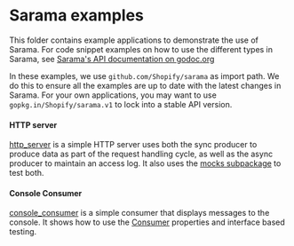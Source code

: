 # Sarama examples

This folder contains example applications to demonstrate the use of Sarama. For code snippet examples on how to use the different types in Sarama, see [Sarama's API documentation on godoc.org](https://godoc.org/github.com/Shopify/sarama)

In these examples, we use `github.com/Shopify/sarama` as import path. We do this to ensure all the examples are up to date with the latest changes in Sarama. For your own applications, you may want to use `gopkg.in/Shopify/sarama.v1` to lock into a stable API version.

#### HTTP server

[http_server](./http_server) is a simple HTTP server uses both the sync producer to produce data as part of the request handling cycle, as well as the async producer to maintain an access log. It also uses the [mocks subpackage](https://godoc.org/github.com/Shopify/sarama/mocks) to test both.

#### Console Consumer

[console_consumer](./console_consumer) is a simple consumer that displays messages to the console. It shows how to use the [Consumer](https://godoc.org/github.com/Shopify/sarama#Config) properties and interface based testing.
